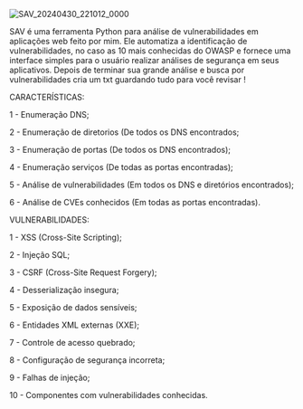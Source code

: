 ![SAV_20240430_221012_0000](https://github.com/acidshell666/SAV---Security-Analysis-Vulnerabilities/assets/145581645/dd8a9358-5f24-498c-8239-60871d60ad7e)

SAV é uma ferramenta Python para análise de vulnerabilidades em aplicações web feito por mim. Ele automatiza a identificação de vulnerabilidades, no caso as 10 mais conhecidas do OWASP e fornece uma interface simples para o usuário realizar análises de segurança em seus aplicativos. Depois de terminar sua grande análise e busca por vulnerabilidades cria um txt guardando tudo para você revisar !

CARACTERÍSTICAS: 

1 - Enumeração DNS;

2 - Enumeração de diretorios (De todos os DNS encontrados;

3 - Enumeração de portas (De todos os DNS encontrados);

4 - Enumeração serviços (De todas as portas encontradas);

5 - Análise de vulnerabilidades (Em todos os DNS e diretórios encontrados);

6 - Análise de CVEs conhecidos (Em todas as portas encontradas).

VULNERABILIDADES:

1 - XSS (Cross-Site Scripting);

2 - Injeção SQL;

3 - CSRF (Cross-Site Request Forgery);

4 - Desserialização insegura;

5 - Exposição de dados sensíveis;

6 - Entidades XML externas (XXE);

7 - Controle de acesso quebrado;

8 - Configuração de segurança incorreta;

9 - Falhas de injeção;

10 - Componentes com vulnerabilidades conhecidas.
